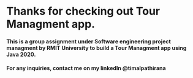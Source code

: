 # 
# Thanks for checking out Tour Managment app.


#### This is a group assignment under Software engineering project managment by RMIT University to build a Tour Managment app using Java 2020.

#### For any inquiries, contact me on my linkedIn @timalpathirana
